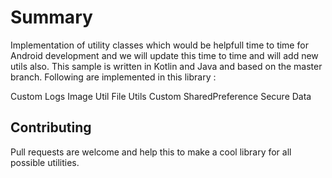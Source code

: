# Summary
Implementation of utility classes which would be helpfull time to time for Android development and 
we will update this time to time and will add new utils also.
This sample is written in Kotlin and Java and based on the master branch.
Following are implemented in this library :

  Custom Logs
  Image Util
  File Utils
  Custom SharedPreference
  Secure Data

## Contributing
Pull requests are welcome and help this to make a cool library for all possible utilities.

